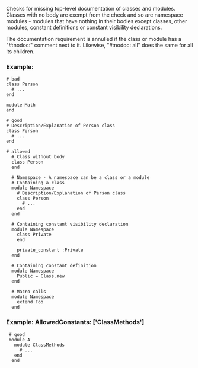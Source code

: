 Checks for missing top-level documentation of classes and
modules. Classes with no body are exempt from the check and so are
namespace modules - modules that have nothing in their bodies except
classes, other modules, constant definitions or constant visibility
declarations.

The documentation requirement is annulled if the class or module has
a "#:nodoc:" comment next to it. Likewise, "#:nodoc: all" does the
same for all its children.

### Example:
    # bad
    class Person
      # ...
    end

    module Math
    end

    # good
    # Description/Explanation of Person class
    class Person
      # ...
    end

    # allowed
      # Class without body
      class Person
      end

      # Namespace - A namespace can be a class or a module
      # Containing a class
      module Namespace
        # Description/Explanation of Person class
        class Person
          # ...
        end
      end

      # Containing constant visibility declaration
      module Namespace
        class Private
        end

        private_constant :Private
      end

      # Containing constant definition
      module Namespace
        Public = Class.new
      end

      # Macro calls
      module Namespace
        extend Foo
      end

### Example: AllowedConstants: ['ClassMethods']

     # good
     module A
       module ClassMethods
         # ...
       end
      end
